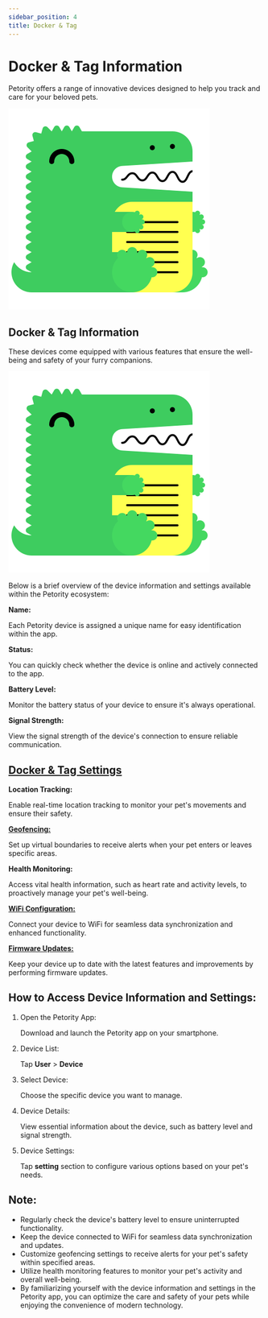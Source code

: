 ```yaml
---
sidebar_position: 4
title: Docker & Tag
---
```


# Docker & Tag Information 
Petority offers a range of innovative devices designed to help you track and care for your beloved pets.

![device picture](/img/logo.svg)

## Docker & Tag Information
These devices come equipped with various features that ensure the well-being and safety of your furry companions. 

![Device Information:](/img/logo.svg)

Below is a brief overview of the device information and settings available within the Petority ecosystem:

**Name:**

Each Petority device is assigned a unique name for easy identification within the app.

**Status:**

You can quickly check whether the device is online and actively connected to the app.

**Battery Level:**

Monitor the battery status of your device to ensure it's always operational.

**Signal Strength:**

View the signal strength of the device's connection to ensure reliable communication.

## [Docker & Tag Settings](/docs/petority/devices/devices-settings)
**Location Tracking:**

Enable real-time location tracking to monitor your pet's movements and ensure their safety.

**[Geofencing:](/docs/petority/features/fence)**

Set up virtual boundaries to receive alerts when your pet enters or leaves specific areas.

**Health Monitoring:**

Access vital health information, such as heart rate and activity levels, to proactively manage your pet's well-being.

**[WiFi Configuration:](/docs/petority/devices/devices-settings#1-configuring-wifi-connection)**

Connect your device to WiFi for seamless data synchronization and enhanced functionality.

**[Firmware Updates:](/docs/petority/devices/upgrade-firmware)**

Keep your device up to date with the latest features and improvements by performing firmware updates.

## How to Access Device Information and Settings:

1. Open the Petority App: 

    Download and launch the Petority app on your smartphone.
2. Device List: 

    Tap **User** > **Device**
3. Select Device: 

    Choose the specific device you want to manage.
4.  Device Details:

    View essential information about the device, such as battery level and signal strength.
5.  Device Settings:

    Tap **setting** section to configure various options based on your pet's needs.
    
## Note:
+ Regularly check the device's battery level to ensure uninterrupted functionality.
+ Keep the device connected to WiFi for seamless data synchronization and updates.
+ Customize geofencing settings to receive alerts for your pet's safety within specified areas.
+ Utilize health monitoring features to monitor your pet's activity and overall well-being.
+ By familiarizing yourself with the device information and settings in the Petority app, you can optimize the care and safety of your pets while enjoying the convenience of modern technology.


 
